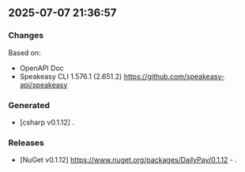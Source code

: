 

## 2025-07-07 21:36:57
### Changes
Based on:
- OpenAPI Doc  
- Speakeasy CLI 1.576.1 (2.651.2) https://github.com/speakeasy-api/speakeasy
### Generated
- [csharp v0.1.12] .
### Releases
- [NuGet v0.1.12] https://www.nuget.org/packages/DailyPay/0.1.12 - .